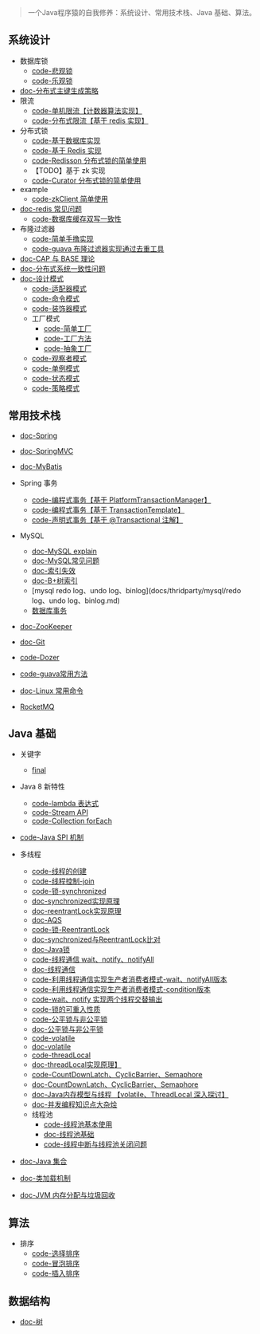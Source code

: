 
> 一个Java程序猿的自我修养：系统设计、常用技术栈、Java 基础、算法。

## 系统设计
- 数据库锁
    - [code-悲观锁](src/main/java/com/kundy/cranberry/systemdesign/dblock/PessimisticLock.java)
    - [code-乐观锁](src/main/java/com/kundy/cranberry/systemdesign/dblock/OptimismLock.java)
- [doc-分布式主键生成策略](docs/systemdesign/分布式主键生成策略.md)    
- 限流     
    - [code-单机限流【计数器算法实现】](src/main/java/com/kundy/cranberry/systemdesign/ratelimiter/StandAloneRateLimiter.java)
    - [code-分布式限流【基于 redis 实现】](src/main/java/com/kundy/cranberry/systemdesign/ratelimiter/RedisRateLimiter.java)
- 分布式锁
    - [code-基于数据库实现](src/main/java/com/kundy/cranberry/systemdesign/distributedlock/DbDistributedLock.java)
    - [code-基于 Redis 实现](src/main/java/com/kundy/cranberry/systemdesign/distributedlock/RedisDistributedLock.java)
    - [code-Redisson 分布式锁的简单使用](src/main/java/com/kundy/cranberry/systemdesign/distributedlock/RedissonDistributedLock.java)
    - 【TODO】基于 zk 实现 
    - [code-Curator 分布式锁的简单使用](src/main/java/com/kundy/cranberry/systemdesign/distributedlock/CuratorDistributedLock.java)
- example
    - [code-zkClient 简单使用](src/main/java/com/kundy/cranberry/systemdesign/example/ZkExample.java)
- [doc-redis 常见问题](docs/systemdesign/redis常见问题.md)
    - [code-数据库缓存双写一致性](src/main/java/com/kundy/cranberry/systemdesign/redisproblem/DbCacheDoubleWriteConsistency.java)
- 布隆过滤器
    - [code-简单手撸实现](src/main/java/com/kundy/cranberry/systemdesign/bloomfilter/SimpleBloomFilter.java)
    - [code-guava 布隆过滤器实现通过去重工具](src/main/java/com/kundy/cranberry/systemdesign/deduplication)
- [doc-CAP 与 BASE 理论](docs/systemdesign/CAP与BASE理论.md)
- [doc-分布式系统一致性问题](docs/systemdesign/分布式系统一致性问题.md)
- [doc-设计模式](docs/systemdesign/设计模式.md)
    - [code-适配器模式](src/main/java/com/kundy/cranberry/systemdesign/designpattern/adapter)
    - [code-命令模式](src/main/java/com/kundy/cranberry/systemdesign/designpattern/command)
    - [code-装饰器模式](src/main/java/com/kundy/cranberry/systemdesign/designpattern/decorator)
    - 工厂模式
        - [code-简单工厂](src/main/java/com/kundy/cranberry/systemdesign/designpattern/factory/simple)
        - [code-工厂方法](src/main/java/com/kundy/cranberry/systemdesign/designpattern/factory/factory)
        - [code-抽象工厂](src/main/java/com/kundy/cranberry/systemdesign/designpattern/factory/abstractfactory)
    - [code-观察者模式](src/main/java/com/kundy/cranberry/systemdesign/designpattern/observer)
    - [code-单例模式](src/main/java/com/kundy/cranberry/systemdesign/designpattern/singleton)
    - [code-状态模式](src/main/java/com/kundy/cranberry/systemdesign/designpattern/state)
    - [code-策略模式](src/main/java/com/kundy/cranberry/systemdesign/designpattern/strategy)

## 常用技术栈
- [doc-Spring](docs/thridparty/spring.md)
- [doc-SpringMVC](docs/thridparty/springmvc.md)
- [doc-MyBatis](docs/thridparty/mybatis.md)
- Spring 事务
    - [code-编程式事务【基于 PlatformTransactionManager】](src/main/java/com/kundy/cranberry/thirdparty/transaction/ProgrammingTx.java)
    - [code-编程式事务【基于 TransactionTemplate】](src/main/java/com/kundy/cranberry/thirdparty/transaction/TemplateTx.java)
    - [code-声明式事务【基于 @Transactional 注解】](src/main/java/com/kundy/cranberry/thirdparty/transaction/AnnotationTx.java)
- MySQL
    - [doc-MySQL explain](docs/thridparty/mysql/explain.md)
    - [doc-MySQL常见问题](docs/thridparty/mysql/MySQL常见问题.md)
    - [doc-索引失效](docs/thridparty/mysql/索引失效.md)
    - [doc-B+树索引](docs/thridparty/mysql/B+树索引.md)
    - [mysql redo log、undo log、binlog](docs/thridparty/mysql/redo log、undo log、binlog.md)
    - [数据库事务]()
    
- [doc-ZooKeeper](docs/thridparty/zookeeper.md)
- [doc-Git](docs/thridparty/git.md)
- [code-Dozer](src/main/java/com/kundy/cranberry/thirdparty/dozer)
- [code-guava常用方法](src/main/java/com/kundy/cranberry/thirdparty/guava/GuavaUsage.java)
- [doc-Linux 常用命令](docs/thridparty/Linux常用命令.md)
- [RocketMQ]()

## Java 基础
- 关键字
    - [final]()
- Java 8 新特性
    - [code-lambda 表达式](src/main/java/com/kundy/cranberry/javabasis/newfeature/lambdaexpression)
    - [code-Stream API](src/main/java/com/kundy/cranberry/javabasis/newfeature/streamapi/StreamApiTest.java)
    - [code-Collection forEach](src/main/java/com/kundy/cranberry/javabasis/newfeature/collectionforeach/CollectionForEachTest.java)
- [code-Java SPI 机制](src/main/java/com/kundy/cranberry/javabasis/spi)
- 多线程
    - [code-线程的创建](src/main/java/com/kundy/cranberry/javabasis/multithread/create/HowCreateAThread.java)
    - [code-线程控制-join](src/main/java/com/kundy/cranberry/javabasis/multithread/control/JoinTest.java)
    - [code-锁-synchronized](src/main/java/com/kundy/cranberry/javabasis/multithread/lock/TestSynchronizedMain.java)
    - [doc-synchronized实现原理](docs/javabasis/multithread/synchronized实现原理.md)
    - [doc-reentrantLock实现原理](docs/javabasis/multithread/ReentrantLock实现原理.md)
    - [doc-AQS]()
    - [code-锁-ReentrantLock](src/main/java/com/kundy/cranberry/javabasis/multithread/lock/TestReentrantLockMain.java)
    - [doc-synchronized与ReentrantLock比对](docs/javabasis/multithread/synchronized与ReentrantLock比对.md)
    - [doc-Java锁](https://tech.meituan.com/2018/11/15/java-lock.html)
    - [code-线程通信 wait、notify、notifyAll](src/main/java/com/kundy/cranberry/javabasis/multithread/threadsignal/WaitAndNotifyAndNotifyAllMain.java)
    - [doc-线程通信](docs/javabasis/multithread/线程通信.md)
    - [code-利用线程通信实现生产者消费者模式-wait、notifyAll版本](src/main/java/com/kundy/cranberry/javabasis/multithread/threadsignal/producerconsumermodel/MyContainer1.java)
    - [code-利用线程通信实现生产者消费者模式-condition版本](src/main/java/com/kundy/cranberry/javabasis/multithread/threadsignal/producerconsumermodel/MyContainer2.java)
    - [code-wait、notify 实现两个线程交替输出](src/main/java/com/kundy/cranberry/javabasis/multithread/threadsignal/AlternateOutput.java)
    - [code-锁的可重入性质](src/main/java/com/kundy/cranberry/javabasis/multithread/lock/reentrant/ReentrantTestMain.java)
    - [code-公平锁与非公平锁](src/main/java/com/kundy/cranberry/javabasis/multithread/lock/fair/FairOrNoFairLock.java)
    - [doc-公平锁与非公平锁](docs/javabasis/multithread/公平锁与非公平锁.md)
    - [code-volatile](src/main/java/com/kundy/cranberry/javabasis/multithread/myvolatile/VolatileTest.java)
    - [doc-volatile](docs/javabasis/multithread/volatile.md)
    - [code-threadLocal](src/main/java/com/kundy/cranberry/javabasis/multithread/mythreadlocal/ThreadLocalTest.java)
    - [doc-threadLocal实现原理】](docs/javabasis/multithread/threadLocal实现原理.md)
    - [code-CountDownLatch、CyclicBarrier、Semaphore](src/main/java/com/kundy/cranberry/javabasis/multithread/tools)
    - [doc-CountDownLatch、CyclicBarrier、Semaphore](docs/javabasis/multithread/CountDownLatch、CyclicBarrier、Semaphore.md)
    - [doc-Java内存模型与线程 【volatile、ThreadLocal 深入探讨】](docs/javabasis/multithread/Java内存模型与线程.md)
    - [doc-并发编程知识点大杂烩](docs/javabasis/multithread/并发编程知识点大杂烩.md)
    - 线程池
        - [code-线程池基本使用](src/main/java/com/kundy/cranberry/javabasis/multithread/threadpool/usage)
        - [doc-线程池基础](/docs/javabasis/threadpool/线程池基础.md)
        - [code-线程中断与线程池关闭问题](src/main/java/com/kundy/cranberry/javabasis/multithread/threadpool/threadpoolproblem/ThreadPoolShutdown.java)

- [doc-Java 集合](docs/javabasis/Java集合.md)
- [doc-类加载机制](docs/javabasis/类加载机制.md)
- [doc-JVM 内存分配与垃圾回收](docs/javabasis/垃圾回收.md)

## 算法
- 排序
    - [code-选择排序](src/main/java/com/kundy/cranberry/algorithm/sort/SelectSort.java)
    - [code-冒泡排序](src/main/java/com/kundy/cranberry/algorithm/sort/BubbleSort.java)
    - [code-插入排序](src/main/java/com/kundy/cranberry/algorithm/sort/InsertSort.java)

## 数据结构
- [doc-树](docs/datastructure/树.md)